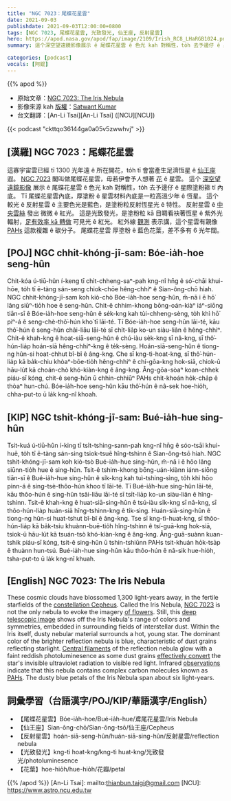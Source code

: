 ```yaml
---
title: "NGC 7023：尾蝶花星雲"
date: 2021-09-03
publishdate: 2021-09-03T12:00:00+0800
tags: [NGC 7023, 尾蝶花星雲, 光致發光, 仙王座, 反射星雲]
hero: https://apod.nasa.gov/apod/fap/image/2109/Irish_RC8_LHaRGB1024.png
summary: 這个深空望遠鏡影像展示 ê 尾蝶花星雲 ê 色光 kah 對稱性，to̍h 去予邊仔 ê 星際塗粉箍 tī 內底。

categories: [podcast]
vocals: [阿錕]
---
```


{{% apod %}}

- 原始文章：[NGC 7023: The Iris Nebula](https://apod.nasa.gov/apod/ap210903.html)
- 影像來源 kah [版權][copyright]：[Satwant Kumar](https://www.astrobin.com/users/photonCatcher/)
- 台文翻譯：[An-Li Tsai][An-Li Tsai] ([NCU][NCU])

{{< podcast "ckttqo36144ga0a05v5zwwhvj" >}}

## [漢羅] NGC 7023：尾蝶花星雲
這寡宇宙雲已經 tī 1300 光年遠 ê 所在開花，to̍h tī 會當產生足濟恆星 ê [仙王座][constellation Cepheus] 遐。
[NGC 7023][NGC 7023] 閣叫做尾蝶花星雲，毋若伊會予人想著 [花][of flowers] ê 星雲。
這个 [深空望遠鏡影像][deep telescopic image] 展示 ê 尾蝶花星雲 ê 色光 kah 對稱性，to̍h 去予邊仔 ê 星際塗粉箍 tī 內底。
Tī 尾蝶花星雲內底，厚塗粉 ê 星雲材料內底是一粒高溫少年 ê 恆星。
這个較光 ê 反射星雲 ê 主要色光是藍色，是塗粉粒反射恆星光 ê 特性。
反射星雲 ê [中央雲絲][Central filaments] 發出 微微 ê 紅光。
這是光致發光，是塗粉粒 kā 目睭看袂著恆星 ê 紫外光輻射，[足有效率 kā 轉做][effectively convert] 可見光 ê 紅光。
紅外線 [觀測][observations] 表示講，這个星雲有親像 [PAHs][PAHs] 這款複雜 ê 碳分子。
尾蝶花星雲 厚塗粉 ê 藍色花葉，差不多有 6 光年闊。

## [POJ] NGC chhit-khóng-jī-sam: Bóe-ia̍h-hoe seng-hûn
Chit-kóa ú-tiū-hûn í-keng tī chi̍t-chheng-saⁿ-pah kng-nî hn̄g ê só͘-chāi khui-hōe, to̍h tī ē-tàng sán-seng chiok-chōe hêng-chhiⁿ ê Sian-ông-chō hiah.
NGC chhit-khóng-jī-sam koh kiò-chò Bóe-ia̍h-hoe seng-hûn, m̄-nā i ē hō͘ lâng siūⁿ-tio̍h hoe ê seng-hûn.
Chit-ê chhim-khong bōng-oán-kiàⁿ iáⁿ-siōng tiān-sī ê Bóe-ia̍h-hoe seng-hûn ê se̍k-kng kah tùi-chheng-sèng, to̍h khì hō͘ piⁿ-á ê seng-chè-thô͘-hún kho͘ tī lāi-té.
Tī Bóe-ia̍h-hoe seng-hûn lāi-té, kāu thô͘-hún ê seng-hûn châi-liāu lāi-té sī chi̍t-lia̍p ko-un siàu-liân ê hêng-chhiⁿ.
Chit-ê khah-kng ê hoat-siā-seng-hûn ê chú-iàu se̍k-kng sī nâ-kng, sī thô͘-hún-lia̍p hoán-siā hêng-chhiⁿ-kng ê te̍k-sèng.
Hoán-siā-seng-hûn ê tiong-ng hûn-si hoat-chhut bî-bî ê âng-kng.
Che sī kng-tì-hoat-kng, sī thô͘-hún-lia̍p kā ba̍k-chiu khòaⁿ-bōe-tio̍h hêng-chhiⁿ ê chí-gōa-kng hok-siā, chiok-ū hāu-lu̍t kā choán-chò khó-kiàn-kng ê âng-kng.
Âng-gōa-sòaⁿ koan-chhek piáu-sī kóng, chit-ê seng-hûn ū chhin-chhiūⁿ PAHs chit-khoán ho̍k-cha̍p ê thòaⁿ hun-chú.
Bóe-ia̍h-hoe seng-hûn kāu thô͘-hún ê nâ-sek hoe-hio̍h, chha-put-to ū la̍k kng-nî khoah.

## [KIP] NGC tshit-khóng-jī-sam: Bué-ia̍h-hue sing-hûn
Tsit-kuá ú-tiū-hûn í-king tī tsi̍t-tshing-sann-pah kng-nî hn̄g ê sóo-tsāi khui-huē, to̍h tī ē-tàng sán-sing tsiok-tsuē hîng-tshinn ê Sian-ông-tsō hiah.
NGC tshit-khóng-jī-sam koh kiò-tsò Bué-ia̍h-hue sing-hûn, m̄-nā i ē hōo lâng siūnn-tio̍h hue ê sing-hûn.
Tsit-ê tshim-khong bōng-uán-kiànn iánn-siōng tiān-sī ê Bué-ia̍h-hue sing-hûn ê si̍k-kng kah tuì-tshing-sìng, to̍h khì hōo pinn-á ê sing-tsè-thôo-hún khoo tī lāi-té.
Tī Bué-ia̍h-hue sing-hûn lāi-té, kāu thôo-hún ê sing-hûn tsâi-liāu lāi-té sī tsi̍t-lia̍p ko-un siàu-liân ê hîng-tshinn.
Tsit-ê khah-kng ê huat-siā-sing-hûn ê tsú-iàu si̍k-kng sī nâ-kng, sī thôo-hún-lia̍p huán-siā hîng-tshinn-kng ê ti̍k-sìng.
Huán-siā-sing-hûn ê tiong-ng hûn-si huat-tshut bî-bî ê âng-kng.
Tse sī kng-tì-huat-kng, sī thôo-hún-lia̍p kā ba̍k-tsiu khuànn-buē-tio̍h hîng-tshinn ê tsí-guā-kng hok-siā, tsiok-ū hāu-lu̍t kā tsuán-tsò khó-kiàn-kng ê âng-kng.
Âng-guā-suànn kuan-tshik piáu-sī kóng, tsit-ê sing-hûn ū tshin-tshiūnn PAHs tsit-khuán ho̍k-tsa̍p ê thuànn hun-tsú.
Bué-ia̍h-hue sing-hûn kāu thôo-hún ê nâ-sik hue-hio̍h, tsha-put-to ū la̍k kng-nî khuah.

## [English] NGC 7023: The Iris Nebula
These cosmic clouds have blossomed 1,300 light-years away, in the fertile starfields of the [constellation Cepheus][constellation Cepheus].
Called the Iris Nebula, [NGC 7023][NGC 7023] is not the only nebula to evoke the imagery [of flowers][of flowers].
Still, this [deep telescopic image][deep telescopic image] shows off the Iris Nebula's range of colors and symmetries, embedded in surrounding fields of interstellar dust.
Within the Iris itself, dusty nebular material surrounds a hot, young star.
The dominant color of the brighter reflection nebula is blue, characteristic of dust grains reflecting starlight.
[Central filaments][Central filaments] of the reflection nebula glow with a faint reddish photoluminesence as some dust grains [effectively convert][effectively convert] the star's invisible ultraviolet radiation to visible red light.
Infrared [observations][observations] indicate that this nebula contains complex carbon molecules known as [PAHs][PAHs].
The dusty blue petals of the Iris Nebula span about six light-years.

## 詞彙學習（台語漢字/POJ/KIP/華語漢字/English）
- 【尾蝶花星雲】Bóe-ia̍h-hoe/Bué-ia̍h-hue/鳶尾花星雲/Iris Nebula
- 【仙王座】Sian-ông-chō/Sian-ông-tsō/仙王座/Cepheus
- 【反射星雲】hoán-siā-seng-hûn/huán-siā-sing-hûn/反射星雲/reflection nebula
- 【光致發光】kng-tì hoat-kng/kng-tì huat-kng/光致發光/photoluminesence
- 【花葉】hoe-hio̍h/hue-hio̍h/花瓣/petal

{{% /apod %}}
[An-Li Tsai]: mailto:thianbun.taigi@gmail.com
[NCU]: https://www.astro.ncu.edu.tw

[copyright]: https://apod.nasa.gov/apod/fap/lib/about_apod.html#srapply

[constellation Cepheus]:http://hawastsoc.org/deepsky/cep/index.html
[NGC 7023]:http://www.universetoday.com/17597/ngc-7023-iris-from-the-dust-by-kent-wood/
[of flowers]:https://apod.nasa.gov/apod/ap080214.html
[deep telescopic image]:https://www.astrobin.com/2bvs08/
[Central filaments]:http://www.spacetelescope.org/news/heic0915/
[effectively convert]:http://adsabs.harvard.edu/cgi-bin/nph-bib_query?bibcode=1989ApJ...347L..25W&db_key=AST&high=3bc4bede8e21358
[observations]:http://cdsads.u-strasbg.fr/cgi-bin/nph-bib_query?2000A%26A...354L..17M&db_key=AST&nosetcookie=1
[PAHs]:https://www.spitzer.caltech.edu/news/feature07-03-spitzer-learns-about-carbons-cosmic-life
